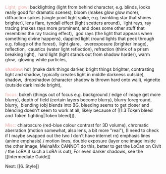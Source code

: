 <font color=F1ACAB>Light, glow:</font>
backlighting (light from behind character, e.g. blinds, looks really good for dramatic scenes),
bloom (makes glow glow more), 
diffraction spikes (single point light spike, e.g. twinkling star that shines brighter),
lens flare,
tyndall effect (light scatters around), 
light rays,
ray tracing (makes rays more prominent, and does some other stuff that resembles the ray tracing effect), 
god rays (the light that appears when something divine happens),
dappled light (round lights that peek through e.g. foliage of the forest), 
light glare,  
overexposure (brighter image), 
reflection, 
caustics (water light reflection),
refraction (think of a prism breaking light), 
hard light (light stands out from shadow harder),
warm glow, 
glowing white particles, 

<b><font color=F1ACAB>shadow:</font>
</b>
hdr (make dark things darker, bright things brighter, contrasting light and shadow, typically creates light in middle darkness outside),
shadow, 
dropshadow (character shadow is thrown hard onto wall),
vignette (outside dark inside bright),

<font color=F1ACAB>focus:</font>
bokeh (things out of focus e.g. background / edge of image get more blurry),
depth of field (certain layers become blurry),
blurry foreground,
blurry, 
blending (obj blends into BG, bleeding seems to get closer and blending doesn't seem to work at all, likely because of [[1.3 Token bleed and Token fighting|Token bleed]]),

<font color=F1ACAB>Misc:</font>
chiaroscuro (red-blue colour contrast for 3D volume),
chromatic aberration (motion somewhat, also lens, a bit more "real"), (I need to check if I maybe swapped out the two I don't have internet rn)
emphasis lines (anime emphasis) / motion lines,
double exposure (layer one image inside the other image, MeinaMix CANNOT do this, better to get the LoCan on Civit / the LoRA if such a LoRA is out),
For even darker shadows, see the [[Intermediate Guide]]

Next: [[6. Style]]

